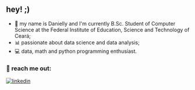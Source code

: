 ## hey! ;)
- 🥰 my name is Danielly and I'm currently B.Sc. Student of Computer Science at the Federal Institute of Education, Science and Technology of Ceará;
- 📊 passionate about data science and data analysis;
- 💻 data, math and python programming enthusiast.
  
### 🔗 reach me out:

[![linkedin](https://img.shields.io/badge/linkedin-0A66C2?style=for-the-badge&logo=linkedin&logoColor=white)](https://www.linkedin.com/in/daniellyspaulino/)
